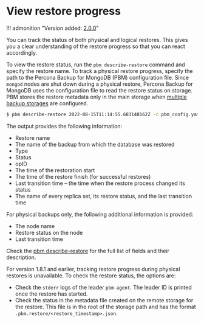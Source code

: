 # View restore progress

!!! admonition "Version added: [2.0.0](../release-notes/2.0.0.md)"

You can track the status of both physical and logical restores. This gives you a clear understanding of the restore progress so that you can react accordingly. 

To view the restore status, run the `pbm describe-restore` command and specify the restore name. To track a physical restore progress, specify the path to the Percona Backup for MongoDB (PBM) configuration file. Since `mongod` nodes are shut down during a physical restore, Percona Backup for MongoDB uses the configuration file to read the restore status on storage. PBM stores the restore metadata only in the main storage when [multiple backup storages](../features/multi-storage.md) are configured. 

```{.bash data-prompt="$"}
$ pbm describe-restore 2022-08-15T11:14:55.683148162Z -c pbm_config.yaml
```

The output provides the following information:

-  Restore name
-  The name of the backup from which the database was restored
-  Type
-  Status
-  opID
-  The time of the restoration start
-  The time of the restore finish (for successful restores)
-  Last transition time – the time when the restore process changed its status
-  The name of every replica set, its restore status, and the last transition time 

For physical backups only, the following additional information is provided:

- The node name
- Restore status on the node
- Last transition time

Check the [pbm describe-restore](../reference/pbm-commands.md#output_1) for the full list of fields and their description.

For version 1.8.1 and earlier, tracking restore progress during physical restores is unavailable. To check the restore status, the options are:

- Check the `stderr` logs of the leader `pbm-agent`. The leader ID is printed once the restore has started.
- Check the status in the metadata file created on the remote storage for the restore. This file is in the root of the storage path and has the format `.pbm.restore/<restore_timestamp>.json`.
	
